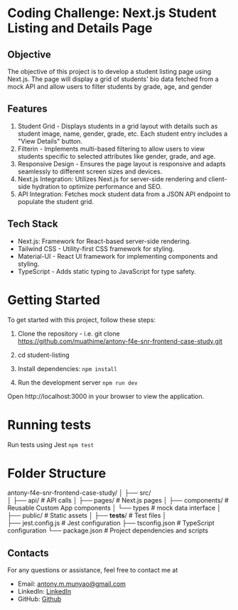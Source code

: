 # Coding Challenge: Next.js Student Listing and Details Page

## Objective

The objective of this project is to develop a student listing page using Next.js. The page will display a grid of students' bio data fetched from a mock API and allow users to filter students by grade, age, and gender

## Features

1. Student Grid - Displays students in a grid layout with details such as student image, name, gender, grade, etc. Each student entry includes a "View Details" button.
2. Filterin - Implements multi-based filtering to allow users to view students specific to selected attributes like gender, grade, and age.
3. Responsive Design - Ensures the page layout is responsive and adapts seamlessly to different screen sizes and devices.
4. Next.js Integration: Utilizes Next.js for server-side rendering and client-side hydration to optimize performance and SEO.
5. API Integration: Fetches mock student data from a JSON API endpoint to populate the student grid.

## Tech Stack

- Next.js: Framework for React-based server-side rendering.
- Tailwind CSS - Utility-first CSS framework for styling.
- Material-UI - React UI framework for implementing components and styling.
- TypeScript - Adds static typing to JavaScript for type safety.

# Getting Started

To get started with this project, follow these steps:

1. Clone the repository - i.e. git clone https://github.com/muathime/antony-f4e-snr-frontend-case-study.git
2. cd student-listing
3. Install dependencies:
   `npm install`

4. Run the development server
   `npm run dev`

Open http://localhost:3000 in your browser to view the application.

# Running tests

Run tests using Jest
`npm test`

# Folder Structure

antony-f4e-snr-frontend-case-study/
│
├── src/  
│ ├── api/ # API calls
│ ├── pages/ # Next.js pages
│ ├── components/ # Reusable Custom App components
│ └── types # mock data interface
│
├── public/ # Static assets
│
├── **tests**/ # Test files
│  
├── jest.config.js # Jest configuration
├── tsconfig.json # TypeScript configuration
└── package.json # Project dependencies and scripts

## Contacts

For any questions or assistance, feel free to contact me at

- Email: antony.m.munyao@gmail.com
- LinkedIn: [LinkedIn](https://www.linkedin.com/in/antonymunyao/)
- GitHub: [Github](https://github.com/muathime/)
